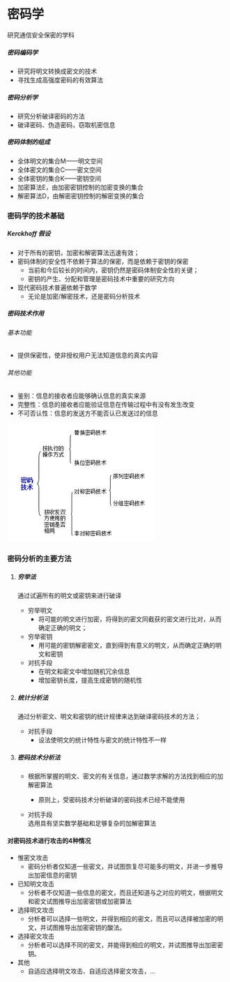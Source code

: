 # 密码学

研究通信安全保密的学科

##### 密码编码学

* 研究将明文转换成密文的技术
* 寻找生成高强度密码的有效算法

##### 密码分析学

* 研究分析破译密码的方法
* 破译密码、伪造密码，窃取机密信息

##### 密码体制的组成

* 全体明文的集合M——明文空间
* 全体密文的集合C——密文空间
* 全体密钥的集合K——密钥空间
* 加密算法E，由加密密钥控制的加密变换的集合
* 解密算法D，由解密密钥控制的解密变换的集合

### 密码学的技术基础

##### Kerckhoff 假设

* 对于所有的密钥，加密和解密算法迅速有效；
* 密码体制的安全性不依赖于算法的保密，而是依赖于密钥的保密
  * 当前和今后较长的时间内，密钥仍然是密码体制安全性的关键；
  * 密钥的产生、分配和管理是密码技术中重要的研究方向
* 现代密码技术普遍依赖于数学
  * 无论是加密/解密技术，还是密码分析技术

##### 密码技术作用

###### 基本功能

* 提供保密性，使非授权用户无法知道信息的真实内容

###### 其他功能

* 鉴别：信息的接收者应能够确认信息的真实来源
* 完整性：信息的接收者应能验证信息在传输过程中有没有发生改变
* 不可否认性：信息的发送方不能否认已发送过的信息

![](/assets/密码技术分类.png)

### 密码分析的主要方法

1. ##### 穷举法

   通过试遍所有的明文或密钥来进行破译

   * 穷举明文
     * 将可能的明文进行加密，将得到的密文同截获的密文进行比对，从而确定正确的明文；
   * 穷举密钥
     * 用可能的密钥解密密文，直到得到有意义的明文，从而确定正确的明文和密钥
   * 对抗手段
     * 在明文和密文中增加随机冗余信息
     * 增加密钥长度，提高生成密钥的随机性

2. ##### 统计分析法

   通过分析密文、明文和密钥的统计规律来达到破译密码技术的方法；

   * 对抗手段
     * 设法使明文的统计特性与密文的统计特性不一样

3. ##### 密码技术分析法

   * 根据所掌握的明文、密文的有关信息，通过数学求解的方法找到相应的加解密算法

     * 原则上，受密码技术分析破译的密码技术已经不能使用

   * 对抗手段  
     选用具有坚实数学基础和足够复杂的加解密算法

#### 对密码技术进行攻击的4种情况

* 惟密文攻击
  * 密码分析者仅知道一些密文，并试图恢复尽可能多的明文，并进一步推导出加密信息的密钥
* 已知明文攻击
  * 分析者不仅知道一些信息的密文，而且还知道与之对应的明文，根据明文和密文试图推导出加密密钥或加密算法
* 选择明文攻击
  * 分析者可以选择一些明文，并得到相应的密文，而且可以选择被加密的明文，并试图推导出加密密钥的酸法。
* 选择密文攻击
  * 分析者可以选择不同的密文，并能得到相应的明文，并试图推导出加密密钥。
* 其他
  * 自适应选择明文攻击、自适应选择密文攻击，…





